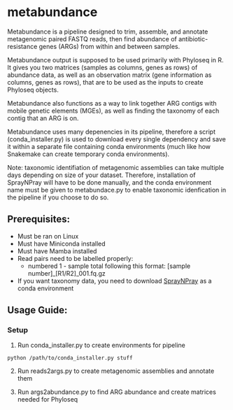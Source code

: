 # metabundance

Metabundance is a pipeline designed to trim, assemble, and annotate metagenomic paired FASTQ reads, then find abundance of antibiotic-resistance genes (ARGs) from within and between samples. 

Metabundance output is supposed to be used primarily with Phyloseq in R. It gives you two matrices (samples as columns, genes as rows) of abundance data, as well as an observation matrix (gene information as columns, genes as rows), that are to be used as the inputs to create Phyloseq objects. 

Metabundance also functions as a way to link together ARG contigs with mobile genetic elements (MGEs), as well as finding the taxonomy of each contig that an ARG is on.

Metabundance uses many depenencies in its pipeline, therefore a script (conda_installer.py) is used to download every single dependency and save it within a separate file containing conda environments (much like how Snakemake can create temporary conda environments).

Note: taxonomic identifiation of metagenomic assemblies can take multiple days depending on size of your dataset. Therefore, installation of SprayNPray will have to be done manually, and the conda environment name must be given to metabundace.py to enable taxonomic idenfication in the pipeline if you choose to do so.

## Prerequisites:
- Must be ran on Linux
- Must have Miniconda installed
- Must have Mamba installed
- Read pairs need to be labelled properly:
  - numbered 1 - sample total following this format: [sample number]_[R1/R2]_001.fq.gz
- If you want taxonomy data, you need to download [SprayNPray](https://github.com/Arkadiy-Garber/SprayNPray) as a conda environment

## Usage Guide:
### Setup
1. Run conda_installer.py to create environments for pipeline

```
python /path/to/conda_installer.py stuff
```

2. Run reads2args.py to create metagenomic assemblies and annotate them

3. Run args2abundance.py to find ARG abundance and create matrices needed for Phyloseq
